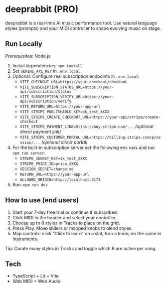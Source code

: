 # deeprabbit (PRO)

deeprabbit is a real‑time AI music performance tool. Use natural language styles (prompts) and your MIDI controller to shape evolving music on stage.

## Run Locally

Prerequisites: Node.js

1. Install dependencies: `npm install`
2. Set `GEMINI_API_KEY` in `.env.local`
3. Optional: Configure real subscription endpoints in `.env.local`:
   - `VITE_CHECKOUT_URL=https://your-checkout/checkout`
   - `VITE_SUBSCRIPTION_STATUS_URL=https://your-api/subscription/status`
   - `VITE_SUBSCRIPTION_VERIFY_URL=https://your-api/subscription/verify`
   - `VITE_RETURN_URL=https://your-app-url`
   - `VITE_STRIPE_PUBLISHABLE_KEY=pk_test_XXXX`
   - `VITE_STRIPE_CREATE_CHECKOUT_URL=https://your-api/stripe/create-checkout`
   - `VITE_STRIPE_PAYMENT_LINK=https://buy.stripe.com/...` *(optional direct payment link)*
   - `VITE_STRIPE_CUSTOMER_PORTAL_URL=https://billing.stripe.com/p/session/...` *(optional direct portal)*
4. For the built-in subscription server set the following env vars and run `npm run server`:
   - `STRIPE_SECRET_KEY=sk_test_XXXX`
   - `STRIPE_PRICE_ID=price_XXXX`
   - `SESSION_SECRET=change_me`
   - `RETURN_URL=https://your-app-url`
   - `ALLOWED_ORIGIN=http://localhost:5173`
5. Run: `npm run dev`

## How to use (end users)

1. Start your 7‑day free trial or continue if subscribed.
2. Click MIDI in the header and select your controller.
3. Choose up to 8 styles in Tracks to place on the grid.
4. Press Play. Move sliders or mapped knobs to blend styles.
5. Map controls: click “Click to learn” on a slot, turn a knob; do the same in Instruments.

Tip: Curate many styles in Tracks and toggle which 8 are active per song.

## Tech

- TypeScript + Lit + Vite
- Web MIDI + Web Audio


